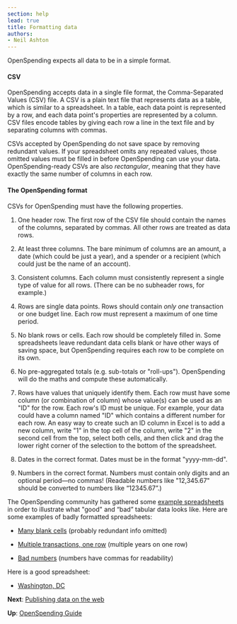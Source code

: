 ```yaml
---
section: help
lead: true
title: Formatting data
authors:
- Neil Ashton
---
```

OpenSpending expects all data to be in a simple format.

#### CSV

OpenSpending accepts data in a single file format, the Comma-Separated Values (CSV) file. A CSV is a plain text file that represents data as a table, which is similar to a spreadsheet. In a table, each data point is represented by a row, and each data point's properties are represented by a column. CSV files encode tables by giving each row a line in the text file and by separating columns with commas.

CSVs accepted by OpenSpending do not save space by removing redundant values. If your spreadsheet omits any repeated values, those omitted values must be filled in before OpenSpending can use your data. OpenSpending-ready CSVs are also *rectangular*, meaning that they have exactly the same number of columns in each row.

#### The OpenSpending format

CSVs for OpenSpending must have the following properties.

1. One header row. The first row of the CSV file should contain the names of the columns, separated by commas. All other rows are treated as data rows.

2. At least three columns. The bare minimum of columns are an amount, a date (which could be just a year), and a spender or a recipient (which could just be the name of an account).

3. Consistent columns. Each column must consistently represent a single type of value for all rows. (There can be no subheader rows, for example.)

4. Rows are single data points. Rows should contain *only one* transaction or one budget line. Each row must represent a maximum of one time period.

5. No blank rows or cells. Each row should be completely filled in. Some spreadsheets leave redundant data cells blank or have other ways of saving space, but OpenSpending requires each row to be complete on its own.

6. No pre-aggregated totals (e.g. sub-totals or "roll-ups"). OpenSpending will do the maths and compute these automatically.

7. Rows have values that uniquely identify them. Each row must have some column (or combination of column) whose value(s) can be used as an "ID" for the row. Each row's ID must be unique. For example, your data could have a column named "ID" which contains a different number for each row. An easy way to create such an ID column in Excel is to add a new column, write "1" in the top cell of the column, write "2" in the second cell from the top, select both cells, and then click and drag the lower right corner of the selection to the bottom of the spreadsheet.

8. Dates in the correct format. Dates must be in the format "yyyy-mm-dd".

9. Numbers in the correct format. Numbers must contain only digits and an optional period—no commas! (Readable numbers like "12,345.67" should be converted to numbers like “12345.67”.)

The OpenSpending community has gathered some [example spreadsheets](https://drive.google.com/a/okfn.org/#folders/0B_dkMlz2NopEbmRoTExsMDFMR2M) in order to illustrate what "good" and “bad” tabular data looks like. Here are some examples of badly formatted spreadsheets:

* [Many blank cells](https://docs.google.com/a/okfn.org/spreadsheet/ccc?key=0AvdkMlz2NopEdEtIMFlEVDZXOWdDUEthUTQ0c21aV2c#gid=0) (probably redundant info omitted)

* [Multiple transactions, one row](https://docs.google.com/a/okfn.org/spreadsheet/ccc?key=0AvdkMlz2NopEdG5kR0kzQ0E5V3BuTS16MndBT3dMdEE#gid=0) (multiple years on one row)

* [Bad numbers](https://docs.google.com/a/okfn.org/spreadsheet/ccc?key=0AvdkMlz2NopEdEo1Y2p2R0VvdnJvRXMwUVREbHRoLXc#gid=0) (numbers have commas for readability)

Here is a good spreadsheet:

* [Washington, DC](https://docs.google.com/a/okfn.org/spreadsheet/ccc?key=0AvdkMlz2NopEdDhrZnRkWl9ZX2ZZNVptTzdueWw3emc#gid=0)

**Next**: [Publishing data on the web](../publishing-data)

**Up**: [OpenSpending Guide](../)
